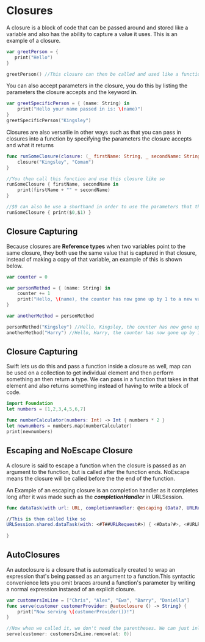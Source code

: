 # Closures

A closure is a block of code that can be passed around and stored like a variable and also has the ability to capture a value it uses. This is an example of a closure.

```swift
var greetPerson = {
   print("Hello")
}

greetPerson() //This closure can then be called and used like a function
```

You can also accept parameters in the closure, you do this by listing the parameters the closure accepts and the keyword **in**.

```swift
var greetSpecificPerson = { (name: String) in
    print("Hello your name passed in is: \(name)")
}
greetSpecificPerson("Kingsley")
```

Closures are also versatile in other ways such as that you can pass in closures into a function by specifying the parameters the closure accepts and what it returns
```swift
func runSomeClosure(closure: (_ firstName: String, _ secondName: String) -> Void) {
    closure("Kingsley", "Coman")
}

//You then call this function and use this closure like so
runSomeClosure { firstName, secondName in
    print(firstName + "" + secondName)
}

//$0 can also be use a shorthand in order to use the parameters that the closure accepts.
runSomeClosure { print($0,$1) }
```

## Closure Capturing

Because closures are **Reference types** when two variables point to the same closure, they both use the same value that is captured in that closure, instead of making a copy of that variable, an example of this is shown below.

```swift
var counter = 0

var personMethod = { (name: String) in
    counter += 1
    print("Hello, \(name), the counter has now gone up by 1 to a new value of \(counter)")
}

var anotherMethod = personMethod

personMethod("Kingsley") //Hello, Kingsley, the counter has now gone up by 1 to a new value of 1
anotherMethod("Harry") //Hello, Harry, the counter has now gone up by 1 to a new value of 2
```

## Closure Capturing

Swift lets us do this and pass a function inside a closure as well, map can be used on a collection to get individual element and then perform something an then return a type. We can pass in a function that takes in that element and also returns something instead of having to write a block of code.

```swift
import Foundation
let numbers = [1,2,3,4,5,6,7]

func numberCalculator(numbers: Int) -> Int { numbers * 2 }
let newnumbers = numbers.map(numberCalculator)
print(newnumbers)
```

## Escaping and NoEscape Closure

A closure is said to escape a function when the closure is passed as an argument to the function, but is called after the function ends. NoEscape means the closure will be called before the the end of the function. 

An Example of an escaping closure is an completion handler as it completes long after it was made such as the **_completionHandler_** in URLSession.

```swift
func dataTask(with url: URL, completionHandler: @escaping (Data?, URLResponse?, Error?) -> Void) -> URLSessionDataTask

//This is then called like so
URLSession.shared.dataTask(with: <#T##URLRequest#>) { <#Data?#>, <#URLResponse?#>, <#Error?#> in
    
}
```

## AutoClosures

An autoclosure is a closure that is automatically created to wrap an expression that's being passed as an argument to a function.This syntactic convenience lets you omit braces around a function's parameter by writing a normal expression instaead of an explicit closure.

```swift
var customersInLine = ["Chris", "Alex", "Ewa", "Barry", "Daniella"]
func serve(customer customerProvider: @autoclosure () -> String) {
    print("Now serving \(customerProvider())!")
}

//Now when we called it, we don't need the parentheses. We can just inline the closure and it will automatically wrap it for us and return the value when called.
serve(customer: customersInLine.remove(at: 0))
```
